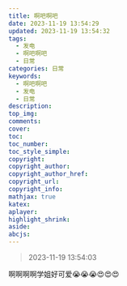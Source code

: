 ```yaml
---
title: 啊吧啊吧
date: 2023-11-19 13:54:29
updated: 2023-11-19 13:54:32
tags:
  - 发电
  - 啊吧啊吧
  - 日常
categories: 日常
keywords:
  - 啊吧啊吧
  - 发电
  - 日常
description: 
top_img:
comments:
cover:
toc:
toc_number:
toc_style_simple:
copyright:
copyright_author:
copyright_author_href:
copyright_url:
copyright_info:
mathjax: true
katex:
aplayer:
highlight_shrink:
aside:
abcjs:
---
```


> 2023-11-19 13:54:03

啊啊啊啊学姐好可爱😭😭😭😍😍😍 
